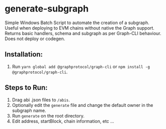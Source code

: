 # generate-subgraph
Simple Windows Batch Script to automate the creation of a subgraph. Useful when deploying to EVM chains without native the Graph support. Returns basic handlers, schema and subgraph as per Graph-CLI behaviour. Does not deploy or codegen.

## Installation:

1. Run `yarn global add @graphprotocol/graph-cli` or `npm install -g @graphprotocol/graph-cli`.

## Steps to Run:
1. Drag abi .json files to `/abis`.
2. Optionally edit the `generate` file and change the default owner in the subgraph name.
2. Run `generate` on the root directory.
3. Edit address, startBlock, chain information, etc ...

